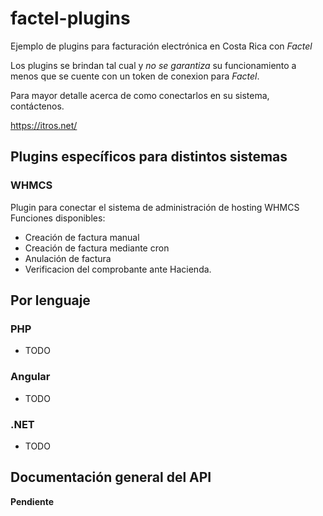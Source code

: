 # factel-plugins
Ejemplo de plugins para facturación electrónica en Costa Rica con *Factel*

Los plugins se brindan tal cual y *no se garantiza* su funcionamiento a menos que se cuente con un token de conexion para *Factel*.

Para mayor detalle acerca de como conectarlos en su sistema, contáctenos.

https://itros.net/

## Plugins específicos para distintos sistemas

### WHMCS
Plugin para conectar el sistema de administración de hosting WHMCS
 Funciones disponibles:
  - Creación de factura manual
  - Creación de factura mediante cron
  - Anulación de factura
  - Verificacion del comprobante ante Hacienda.

## Por lenguaje

### PHP
- TODO

### Angular
- TODO

### .NET
- TODO

## Documentación general del API
**Pendiente** 